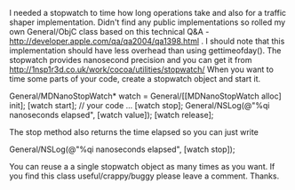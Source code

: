 I needed a stopwatch to time how long operations take and also for a traffic shaper implementation. Didn't find any public implementations so rolled my own General/ObjC class based on this technical Q&A - http://developer.apple.com/qa/qa2004/qa1398.html . I should note that this implementation should have less overhead than using gettimeofday(). The stopwatch provides nanosecond precision and you can get it from http://1nsp1r3d.co.uk/work/cocoa/utilities/stopwatch/ When you want to time some parts of your code, create a stopwatch object and start it.
    
General/MDNanoStopWatch* watch = General/[[MDNanoStopWatch alloc] init];
[watch start];
// your code
...
[watch stop];
General/NSLog(@"%qi nanoseconds elapsed", [watch value]);
[watch release];

The stop method also returns the time elapsed so you can just write
    
General/NSLog(@"%qi nanoseconds elapsed", [watch stop]);

You can reuse a a single stopwatch object as many times as you want. If you find this class useful/crappy/buggy please leave a comment. Thanks.